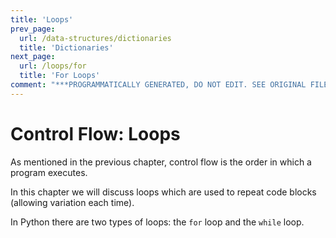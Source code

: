 ```yaml
---
title: 'Loops'
prev_page:
  url: /data-structures/dictionaries
  title: 'Dictionaries'
next_page:
  url: /loops/for
  title: 'For Loops'
comment: "***PROGRAMMATICALLY GENERATED, DO NOT EDIT. SEE ORIGINAL FILES IN /content***"
---
```

# Control Flow: Loops

As mentioned in the previous chapter, control flow is the order in which a program executes.

In this chapter we will discuss loops which are used to repeat code blocks (allowing variation each time).

In Python there are two types of loops: the `for` loop and the `while` loop.